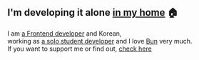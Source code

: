 ## I'm developing it alone [in my home]() 🏠
I am [a Frontend developer]() and Korean,<br/>
working as  [a solo student developer]() and I love [Bun](https://github.com/oven-sh/bun) very much.<br/>
If you want to support me or find out, [check here](https://thisishaneum.com)<br/>
